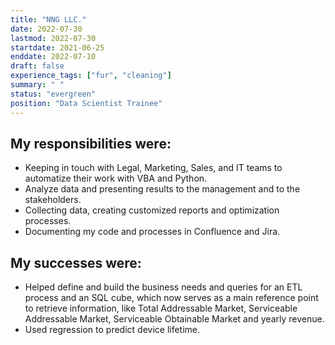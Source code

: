 ```yaml
---
title: "NNG LLC."
date: 2022-07-30
lastmod: 2022-07-30
startdate: 2021-06-25
enddate: 2022-07-10
draft: false
experience_tags: ["fur", "cleaning"]
summary: " "
status: "evergreen"
position: "Data Scientist Trainee"
---
```

## My responsibilities were: 

- Keeping in touch with Legal, Marketing, Sales, and IT teams to automatize their work with VBA and Python.
- Analyze data and presenting results to the management and to the stakeholders.
- Collecting data, creating customized reports and optimization processes. 
- Documenting my code and processes in Confluence and Jira. 

## My successes were:
- Helped define and build the business needs and queries for an ETL process and an SQL cube, which now serves as a main reference point to retrieve information, like Total Addressable Market, Serviceable Addressable Market, Serviceable Obtainable Market and yearly revenue.
- Used regression to predict device lifetime. 

